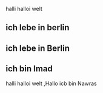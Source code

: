 
halli halloi  welt
## ich lebe in berlin


## ich lebe in Berlin

## ich bin Imad 

halli halloi  welt  ,Hallo icb bin Nawras


